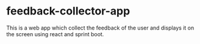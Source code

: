 # feedback-collector-app
This is a web app which collect the feedback of the user and displays it on the screen using react and sprint boot.
